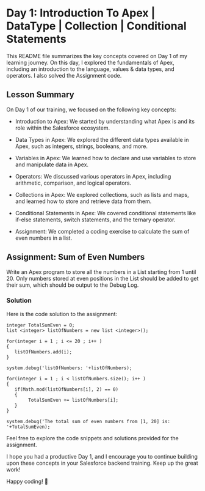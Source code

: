 # Day 1: Introduction To Apex | DataType | Collection | Conditional Statements

This README file summarizes the key concepts covered on Day 1 of my learning journey. On this day, I explored the fundamentals of Apex, including an introduction to the language, values & data types, and operators. I also solved the Assignment code.

## Lesson Summary
On Day 1 of our training, we focused on the following key concepts:

- Introduction to Apex: We started by understanding what Apex is and its role within the Salesforce ecosystem.

- Data Types in Apex: We explored the different data types available in Apex, such as integers, strings, booleans, and more.

- Variables in Apex: We learned how to declare and use variables to store and manipulate data in Apex.

- Operators: We discussed various operators in Apex, including arithmetic, comparison, and logical operators.

- Collections in Apex: We explored collections, such as lists and maps, and learned how to store and retrieve data from them.

- Conditional Statements in Apex: We covered conditional statements like if-else statements, switch statements, and the ternary operator.

- Assignment: We completed a coding exercise to calculate the sum of even numbers in a list.

## Assignment: Sum of Even Numbers
Write an Apex program to store all the numbers in a List starting from 1 until 20. Only numbers stored at even positions in the List should be added to get their sum, which should be output to the Debug Log.

### Solution
Here is the code solution to the assignment:

```apex
integer TotalSumEven = 0;
list <integer> listOfNumbers = new list <integer>();

for(integer i = 1 ; i <= 20 ; i++ )
{
   listOfNumbers.add(i);
}

system.debug('listOfNumbers: '+listOfNumbers);

for(integer i = 1 ; i < listOfNumbers.size(); i++ )
{
   if(Math.mod(listOfNumbers[i], 2) == 0)
   {
        TotalSumEven += listOfNumbers[i];
   }
}

system.debug('The total sum of even numbers from [1, 20] is: '+TotalSumEven);
```
Feel free to explore the code snippets and solutions provided for the assignment. 

I hope you had a productive Day 1, and I encourage you to continue building upon these concepts in your Salesforce backend training. Keep up the great work!

Happy coding! 🎉

